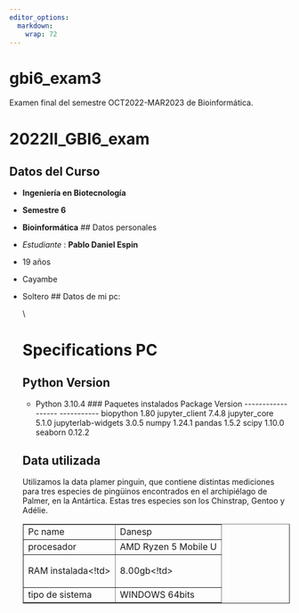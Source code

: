 ```yaml
---
editor_options: 
  markdown: 
    wrap: 72
---
```


# gbi6_exam3

Examen final del semestre OCT2022-MAR2023 de Bioinformática.

# 2022II_GBI6_exam

## Datos del Curso

-   **Ingeniería en Biotecnología**

-   **Semestre 6**

-   **Bioinformática** \## Datos personales

-   *Estudiante* : **Pablo Daniel Espin**

-   19 años

-   Cayambe

-   Soltero \## Datos de mi pc:

    \
    <h1>Specifications PC</h1>

    <table border="1">

    <tr>

    <td>Pc name</td>

    <td>Danesp</td>

    </tr>

    <tr>

    <td>procesador</td>

    <td>AMD Ryzen 5 Mobile U</td>

    </tr>

    <tr>

    <td>

    RAM instalada\<!td\>

    <td>

    8.00gb\<!td\>

    </tr>

    <tr>

    <td>tipo de sistema</td>

    <td>WINDOWS 64bits</td>

## Python Version

-   Python 3.10.4 \### Paquetes instalados Package Version
    ------------------ ----------- biopython 1.80 jupyter_client 7.4.8
    jupyter_core 5.1.0 jupyterlab-widgets 3.0.5 numpy 1.24.1 pandas
    1.5.2 scipy 1.10.0 seaborn 0.12.2

## Data utilizada

Utilizamos la data plamer pinguin, que contiene distintas mediciones
para tres especies de pingüinos encontrados en el archipiélago de
Palmer, en la Antártica. Estas tres especies son los Chinstrap, Gentoo y
Adélie.
